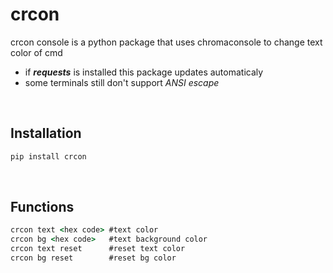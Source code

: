 # crcon

crcon console is a python package that uses chromaconsole to change text color of cmd

* if ***requests*** is installed this package updates automaticaly
* some terminals still don't support *ANSI escape*

<br>

## Installation

```cmd
pip install crcon
```

<br>

## Functions
```cmd
crcon text <hex code> #text color
crcon bg <hex code>   #text background color
crcon text reset      #reset text color
crcon bg reset        #reset bg color
```
<br>